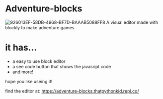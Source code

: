 # Adventure-blocks
![926013EF-58DB-4968-BF7D-BAAAB5088FF8](https://storage.googleapis.com/replit/images/1599784499074_c3110d5b60d80063f59f742f76915e53.jpeg)
A visual editor made with blockly to make adventure games

# it has...
* a easy to use block editor
* a see code button that shows the javasript code
* and more!

hope you like useing it!


find the editor at: https://adventure-blocks.thatpythonkid.repl.co/
